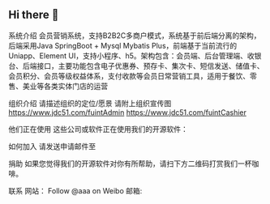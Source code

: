 ## Hi there 👋
系统介绍
会员营销系统，支持B2B2C多商户模式，系统基于前后端分离的架构，后端采用Java SpringBoot + Mysql Mybatis Plus，前端基于当前流行的Uniapp、Element UI，支持小程序、h5。架构包含：会员端、后台管理端、收银台、后端接口，主要功能包含电子优惠券、预存卡、集次卡、短信发送、储值卡、会员积分、会员等级权益体系，支付收款等会员日常营销工具，适用于餐饮、零售、美业等各类实体门店的运营

组织介绍
请描述组织的定位/愿景
请附上组织宣传图
https://www.jdc51.com/fuintAdmin
https://www.jdc51.com/fuintCashier

他们正在使用
这些公司或软件正在使用我们的开源软件：

如何加入
请发送申请邮件至

捐助
如果您觉得我们的开源软件对你有所帮助，请扫下方二维码打赏我们一杯咖啡。

联系
网站：
Follow @aaa on Weibo
邮箱:
<!--

**Here are some ideas to get you started:**

🙋‍♀️ A short introduction - what is your organization all about?
🌈 Contribution guidelines - how can the community get involved?
👩‍💻 Useful resources - where can the community find your docs? Is there anything else the community should know?
🍿 Fun facts - what does your team eat for breakfast?
🧙 Remember, you can do mighty things with the power of [Markdown](https://docs.github.com/github/writing-on-github/getting-started-with-writing-and-formatting-on-github/basic-writing-and-formatting-syntax)
-->
